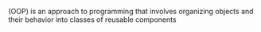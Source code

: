 (OOP) is an approach to programming that involves organizing objects and their behavior into classes of reusable components